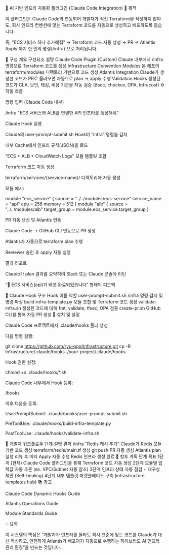 🤖 AI 기반 인프라 자동화 플러그인 (Claude Code Integration)
🎯 목적

이 플러그인은 Claude Code와 연동되어 개발자가 직접 Terraform을 작성하지 않아도,
회사 인프라 컨벤션에 맞는 Terraform 코드를 자동으로 생성하고 배포하도록 돕습니다.

즉, "ECS 서비스 하나 추가해줘" → Terraform 코드 자동 생성 → PR → Atlantis Apply 까지
한 번의 명령(/infra) 으로 처리됩니다.

🧩 구성 개요
구성요소	설명
Claude Code Plugin (Custom)	Claude 내부에서 /infra 명령으로 Terraform 코드를 생성
Infrastructure Convention Modules	본 레포의 terraform/modules 디렉토리 기반으로 코드 생성
Atlantis Integration	Claude가 생성한 코드가 PR로 올라오면 자동으로 plan → apply 수행
Validation Hooks	생성된 코드가 CLA, 보안, 태깅, 비용 기준을 자동 검증 (tfsec, checkov, OPA, Infracost)
⚙️ 작동 흐름

명령 입력 (Claude Code 내부)

/infra "ECS 서비스와 ALB를 연결한 API 인프라를 생성해줘"


Claude Hook 실행

Claude의 user-prompt-submit.sh Hook이 “infra” 명령을 감지

내부 Cache에서 인프라 규칙(JSON)을 로드

“ECS + ALB + CloudWatch Logs” 모듈 템플릿 조합

Terraform 코드 자동 생성

terraform/services/{service-name}/ 디렉토리에 자동 생성

모듈 예시:

module "ecs_service" {
source      = "../../modules/ecs-service"
service_name = "api"
cpu          = 256
memory       = 512
}
module "alb" {
source = "../../modules/alb"
target_group = module.ecs_service.target_group
}


PR 자동 생성 및 Atlantis 연동

Claude Code → GitHub CLI 연동으로 PR 생성

Atlantis가 자동으로 terraform plan 수행

Reviewer 승인 후 apply 자동 실행

결과 리포트

Claude가 plan 결과를 요약하여 Slack 또는 Claude 콘솔에 리턴

“🚀 ECS 서비스(api)가 배포 완료되었습니다” 형태의 피드백

🧠 Claude Hook 구조
Hook 이름	역할
user-prompt-submit.sh	/infra 명령 감지 및 명령 파싱
build-infra-template.py	모듈 조합 및 Terraform 코드 생성
validate-infra.sh	생성된 코드에 대해 fmt, validate, tfsec, OPA 검증
create-pr.sh	GitHub CLI를 통해 자동 PR 생성
🔧 설치 및 설정

Claude Code 프로젝트에서 .claude/hooks 폴더 생성

다음 명령 실행:

git clone https://github.com/ryu-qqq/Infrastructure.git
cp -R Infrastructure/.claude/hooks ./your-project/.claude/hooks


Hook 권한 설정:

chmod +x .claude/hooks/*.sh


Claude Code 내부에서 Hook 등록:

/hooks


이후 다음을 등록:

UserPromptSubmit: .claude/hooks/user-prompt-submit.sh

PreToolUse: .claude/hooks/build-infra-template.py

PostToolUse: .claude/hooks/validate-infra.sh

🧩 개발자 워크플로우
단계	설명	결과
/infra "Redis 캐시 추가"	Claude가 Redis 모듈 기반 코드 생성	terraform/redis/main.tf 생성
git push	PR 자동 생성	Atlantis plan 실행
리뷰 후 머지	Apply 자동 수행	Redis 인프라 생성 완료
🚀 향후 계획
단계	목표
1단계 (현재)	Claude Code 플러그인을 통해 Terraform 코드 자동 생성
2단계	모듈별 입력값 자동 추론 (ex. VPC/Subnet 자동 참조)
3단계	인프라 상태 자동 점검 + 재구성 제안 (Self-healing)
4단계	내부 템플릿 마켓플레이스 구축 (infrastructure templates hub)
📚 참고

Claude Code Dynamic Hooks Guide

Atlantis Operations Guide

Module Standards Guide

💡 요약

이 시스템의 핵심은 “개발자가 인프라를 몰라도 회사 표준에 맞는 코드를 Claude가 대신 작성하고,
안전하게 Atlantis가 배포까지 자동으로 수행하는 하이브리드 AI 인프라 관리 환경”을 만드는 것입니다.